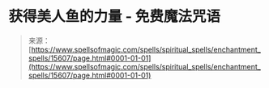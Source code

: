 <!--yml

category: 未分类

date: 2024-06-12 18:55:06

-->

# 获得美人鱼的力量 - 免费魔法咒语

> 来源：[https://www.spellsofmagic.com/spells/spiritual_spells/enchantment_spells/15607/page.html#0001-01-01](https://www.spellsofmagic.com/spells/spiritual_spells/enchantment_spells/15607/page.html#0001-01-01)
